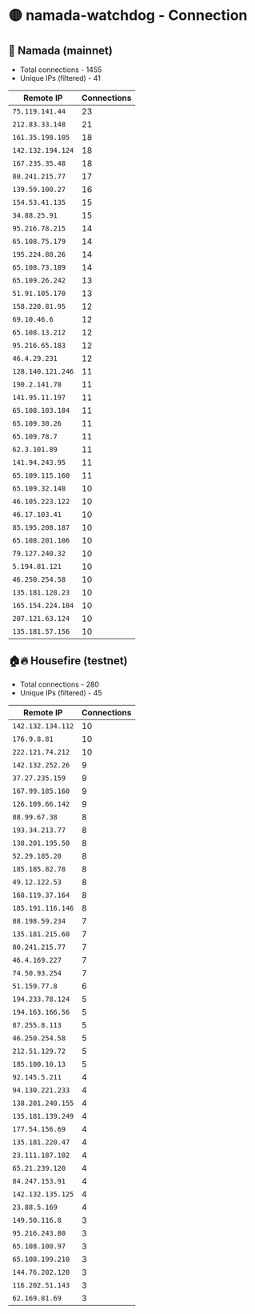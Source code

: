 # 🟡 namada-watchdog - Connection

## 🚀 Namada (mainnet)
- Total connections - 1455
- Unique IPs (filtered) - 41

| Remote IP | Connections |
|-----------|-------------|
| `75.119.141.44` | 23 |
| `212.83.33.148` | 21 |
| `161.35.198.105` | 18 |
| `142.132.194.124` | 18 |
| `167.235.35.48` | 18 |
| `80.241.215.77` | 17 |
| `139.59.100.27` | 16 |
| `154.53.41.135` | 15 |
| `34.88.25.91` | 15 |
| `95.216.78.215` | 14 |
| `65.108.75.179` | 14 |
| `195.224.80.26` | 14 |
| `65.108.73.189` | 14 |
| `65.109.26.242` | 13 |
| `51.91.105.170` | 13 |
| `158.220.81.95` | 12 |
| `69.10.46.6` | 12 |
| `65.108.13.212` | 12 |
| `95.216.65.183` | 12 |
| `46.4.29.231` | 12 |
| `128.140.121.246` | 11 |
| `190.2.141.78` | 11 |
| `141.95.11.197` | 11 |
| `65.108.103.184` | 11 |
| `65.109.30.26` | 11 |
| `65.109.78.7` | 11 |
| `62.3.101.89` | 11 |
| `141.94.243.95` | 11 |
| `65.109.115.160` | 11 |
| `65.109.32.148` | 10 |
| `46.105.223.122` | 10 |
| `46.17.103.41` | 10 |
| `85.195.208.187` | 10 |
| `65.108.201.106` | 10 |
| `79.127.240.32` | 10 |
| `5.194.81.121` | 10 |
| `46.250.254.58` | 10 |
| `135.181.128.23` | 10 |
| `165.154.224.184` | 10 |
| `207.121.63.124` | 10 |
| `135.181.57.156` | 10 |

## 🏠🔥 Housefire (testnet)

- Total connections - 280
- Unique IPs (filtered) - 45

| Remote IP | Connections |
|-----------|-------------|
| `142.132.134.112` | 10 |
| `176.9.8.81` | 10 |
| `222.121.74.212` | 10 |
| `142.132.252.26` | 9 |
| `37.27.235.159` | 9 |
| `167.99.185.160` | 9 |
| `126.109.66.142` | 9 |
| `88.99.67.38` | 8 |
| `193.34.213.77` | 8 |
| `138.201.195.50` | 8 |
| `52.29.185.20` | 8 |
| `185.185.82.78` | 8 |
| `49.12.122.53` | 8 |
| `168.119.37.164` | 8 |
| `185.191.116.146` | 8 |
| `88.198.59.234` | 7 |
| `135.181.215.60` | 7 |
| `80.241.215.77` | 7 |
| `46.4.169.227` | 7 |
| `74.50.93.254` | 7 |
| `51.159.77.8` | 6 |
| `194.233.78.124` | 5 |
| `194.163.166.56` | 5 |
| `87.255.8.113` | 5 |
| `46.250.254.58` | 5 |
| `212.51.129.72` | 5 |
| `185.100.10.13` | 5 |
| `92.145.5.211` | 4 |
| `94.130.221.233` | 4 |
| `138.201.240.155` | 4 |
| `135.181.139.249` | 4 |
| `177.54.156.69` | 4 |
| `135.181.220.47` | 4 |
| `23.111.187.102` | 4 |
| `65.21.239.120` | 4 |
| `84.247.153.91` | 4 |
| `142.132.135.125` | 4 |
| `23.88.5.169` | 4 |
| `149.50.116.8` | 3 |
| `95.216.243.80` | 3 |
| `65.108.100.97` | 3 |
| `65.108.199.210` | 3 |
| `144.76.202.120` | 3 |
| `116.202.51.143` | 3 |
| `62.169.81.69` | 3 |

